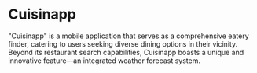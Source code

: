 # Cuisinapp
"Cuisinapp" is a mobile application that serves as a comprehensive eatery finder, catering to users seeking diverse dining options in their vicinity. Beyond its restaurant search capabilities, Cuisinapp boasts a unique and innovative feature—an integrated weather forecast system. 
